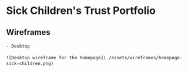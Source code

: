 # Sick Children's Trust Portfolio

## Wireframes
    
    - Desktop

    ![Desktop wireframe for the homepage](./assets/wireframes/homepage-sick-children.png)